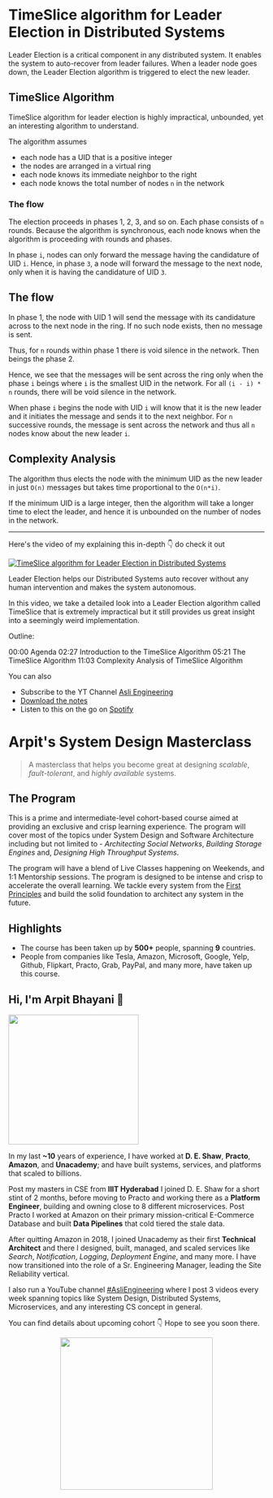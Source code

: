 TimeSlice algorithm for Leader Election in Distributed Systems
===


Leader Election is a critical component in any distributed system. It enables the system to auto-recover from leader failures. When a leader node goes down, the Leader Election algorithm is triggered to elect the new leader.

## TimeSlice Algorithm

TimeSlice algorithm for leader election is highly impractical, unbounded, yet an interesting algorithm to understand.

The algorithm assumes

- each node has a UID that is a positive integer
- the nodes are arranged in a virtual ring
- each node knows its immediate neighbor to the right
- each node knows the total number of nodes `n` in the network

### The flow

The election proceeds in phases 1, 2, 3, and so on. Each phase consists of `n` rounds. Because the algorithm is synchronous, each node knows when the algorithm is proceeding with rounds and phases.

In phase `i`, nodes can only forward the message having the candidature of UID `i`. Hence, in phase `3`, a node will forward the message to the next node, only when it is having the candidature of UID `3`.

## The flow

In phase 1, the node with UID 1 will send the message with its candidature across to the next node in the ring. If no such node exists, then no message is sent.

Thus, for `n` rounds within phase 1 there is void silence in the network. Then beings the phase 2.

Hence, we see that the messages will be sent across the ring only when the phase `i` beings where `i` is the smallest UID in the network. For all `(i - i) * n` rounds, there will be void silence in the network.

When phase `i` begins the node with UID `i` will know that it is the new leader and it initiates the message and sends it to the next neighbor. For `n` successive rounds, the message is sent across the network and thus all `n` nodes know about the new leader `i`.

## Complexity Analysis

The algorithm thus elects the node with the minimum UID as the new leader in just `O(n)` messages but takes time proportional to the `O(n*i)`.

If the minimum UID is a large integer, then the algorithm will take a longer time to elect the leader, and hence it is unbounded on the number of nodes in the network.
<hr />


<p>Here's the video of my explaining this in-depth 👇‍ do check it out</p>

[![TimeSlice algorithm for Leader Election in Distributed Systems](https://i.ytimg.com/vi/mcKLQVmCsG4/mqdefault.jpg)](https://www.youtube.com/watch?v=mcKLQVmCsG4)

Leader Election helps our Distributed Systems auto recover without any human intervention and makes the system autonomous.

In this video, we take a detailed look into a Leader Election algorithm called TimeSlice that is extremely impractical but it still provides us great insight into a seemingly weird implementation.

Outline:

00:00 Agenda
02:27 Introduction to the TimeSlice Algorithm
05:21 The TimeSlice Algorithm
11:03 Complexity Analysis of TimeSlice Algorithm

You can also
 - Subscribe to the YT Channel [Asli Engineering](https://youtube.com/c/ArpitBhayani)
 - [Download the notes](https://drive.google.com/file/d/1eZ2xCcikcZJ4krKj6pWuQtVvkFhCGAhL/view?usp=sharing)
 - Listen to this on the go on [Spotify](https://open.spotify.com/show/7qMoamm2iZQrsPVm6IQLoD)

# Arpit's System Design Masterclass

> A masterclass that helps you become great at designing _scalable_, _fault-tolerant_, and _highly available_ systems.

## The Program

This is a prime and intermediate-level cohort-based course aimed at providing an exclusive and crisp learning experience. The program will cover most of the topics under System Design and Software Architecture including but not limited to - _Architecting Social Networks_, _Building Storage Engines_ and, _Designing High Throughput Systems_.

The program will have a blend of Live Classes happening on Weekends, and 1:1 Mentorship sessions. The program is designed to be intense and crisp to accelerate the overall learning. We tackle every system from the [First Principles](https://en.wikipedia.org/wiki/First_principle) and build the solid foundation to architect any system in the future.


## Highlights

 - The course has been taken up by __500+__ people, spanning __9__ countries.
 - People from companies like Tesla, Amazon, Microsoft, Google, Yelp, Github, Flipkart, Practo, Grab, PayPal, and many more, have taken up this course.


## Hi, I'm Arpit Bhayani 👋

<img width="256px" src="https://arpitbhayani.me/static/img/arpit.jpg" />

In my last **~10** years of experience, I have worked at **D. E. Shaw**, **Practo**, **Amazon**, and **Unacademy**; and have built systems, services, and platforms that scaled to billions.

Post my masters in CSE from **IIIT Hyderabad** I joined D. E. Shaw for a short stint of 2 months, before moving to Practo and working there as a **Platform Engineer**, building and owning close to 8 different microservices. Post Practo I worked at Amazon on their primary mission-critical E-Commerce Database and built **Data Pipelines** that cold tiered the stale data.

After quitting Amazon in 2018, I joined Unacademy as their first **Technical Architect** and there I designed, built, managed, and scaled services like _Search_, _Notification_, _Logging_, _Deployment Engine_, and many more. I have now transitioned into the role of a Sr. Engineering Manager, leading the Site Reliability vertical.

I also run a YouTube channel [#AsliEngineering](https://www.youtube.com/c/ArpitBhayani) where I post 3 videos every week spanning topics like System Design, Distributed Systems, Microservices, and any interesting CS concept in general.

You can find details about upcoming cohort 👇‍ Hope to see you soon there.

<center>
<a target="_blank" href="https://arpitbhayani.me/masterclass">
<img src="https://user-images.githubusercontent.com/4745789/137859181-d4499cf4-ce65-4466-8b88-a078ece0f081.PNG" width="300px" />
</a>
</center>